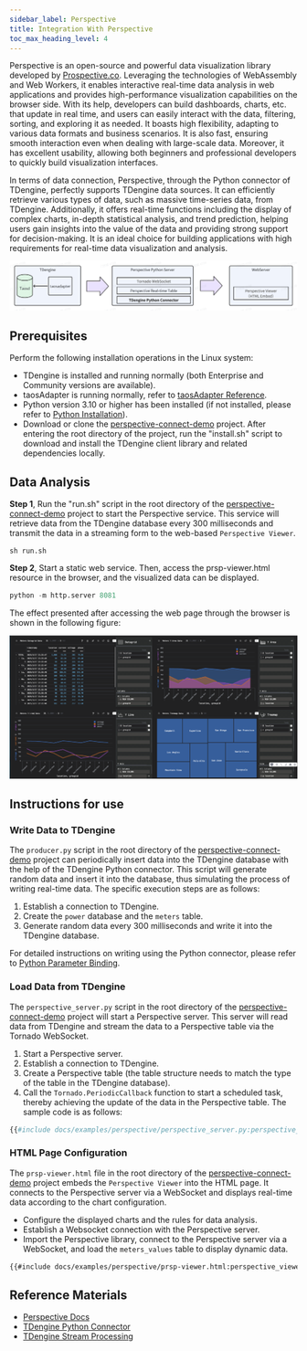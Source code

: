 ```yaml
---
sidebar_label: Perspective
title: Integration With Perspective
toc_max_heading_level: 4
---
```


Perspective is an open-source and powerful data visualization library developed by [Prospective.co](https://www.perspective.co/). Leveraging the technologies of WebAssembly and Web Workers, it enables interactive real-time data analysis in web applications and provides high-performance visualization capabilities on the browser side. With its help, developers can build dashboards, charts, etc. that update in real time, and users can easily interact with the data, filtering, sorting, and exploring it as needed. It boasts high flexibility, adapting to various data formats and business scenarios. It is also fast, ensuring smooth interaction even when dealing with large-scale data. Moreover, it has excellent usability, allowing both beginners and professional developers to quickly build visualization interfaces.

In terms of data connection, Perspective, through the Python connector of TDengine, perfectly supports TDengine data sources. It can efficiently retrieve various types of data, such as massive time-series data, from TDengine. Additionally, it offers real-time functions including the display of complex charts, in-depth statistical analysis, and trend prediction, helping users gain insights into the value of the data and providing strong support for decision-making. It is an ideal choice for building applications with high requirements for real-time data visualization and analysis. 

![perspective-architecture](./perspective/prsp_architecture.webp)

## Prerequisites

Perform the following installation operations in the Linux system:

- TDengine is installed and running normally (both Enterprise and Community versions are available).
- taosAdapter is running normally, refer to [taosAdapter Reference](../../../tdengine-reference/components/taosadapter/).
- Python version 3.10 or higher has been installed (if not installed, please refer to [Python Installation](https://docs.python.org/)).
- Download or clone the [perspective-connect-demo](https://github.com/taosdata/perspective-connect-demo) project. After entering the root directory of the project, run the "install.sh" script to download and install the TDengine client library and related dependencies locally. 

## Data Analysis

**Step 1**, Run the "run.sh" script in the root directory of the [perspective-connect-demo](https://github.com/taosdata/perspective-connect-demo) project to start the Perspective service. This service will retrieve data from the TDengine database every 300 milliseconds and transmit the data in a streaming form to the web-based `Perspective Viewer`. 

```shell
sh run.sh
```

**Step 2**, Start a static web service. Then, access the prsp-viewer.html resource in the browser, and the visualized data can be displayed.

```python
python -m http.server 8081
```

The effect presented after accessing the web page through the browser is shown in the following figure:

![perspective-viewer](./perspective/prsp_view.webp)

## Instructions for use

### Write Data to TDengine

The `producer.py` script in the root directory of the [perspective-connect-demo](https://github.com/taosdata/perspective-connect-demo) project can periodically insert data into the TDengine database with the help of the TDengine Python connector. This script will generate random data and insert it into the database, thus simulating the process of writing real-time data. The specific execution steps are as follows:

1. Establish a connection to TDengine.
2. Create the `power` database and the `meters` table.
3. Generate random data every 300 milliseconds and write it into the TDengine database. 

For detailed instructions on writing using the Python connector, please refer to [Python Parameter Binding](../../../tdengine-reference/client-libraries/python/#parameter-binding). 

### Load Data from TDengine

The `perspective_server.py` script in the root directory of the [perspective-connect-demo](https://github.com/taosdata/perspective-connect-demo) project will start a Perspective server. This server will read data from TDengine and stream the data to a Perspective table via the Tornado WebSocket.

1. Start a Perspective server.
2. Establish a connection to TDengine.
3. Create a Perspective table (the table structure needs to match the type of the table in the TDengine database).
4. Call the `Tornado.PeriodicCallback` function to start a scheduled task, thereby achieving the update of the data in the Perspective table. The sample code is as follows: 

```python
{{#include docs/examples/perspective/perspective_server.py:perspective_server}}
```

### HTML Page Configuration

The `prsp-viewer.html` file in the root directory of the [perspective-connect-demo](https://github.com/taosdata/perspective-connect-demo) project embeds the `Perspective Viewer` into the HTML page. It connects to the Perspective server via a WebSocket and displays real-time data according to the chart configuration.

- Configure the displayed charts and the rules for data analysis.
- Establish a Websocket connection with the Perspective server.
- Import the Perspective library, connect to the Perspective server via a WebSocket, and load the `meters_values` table to display dynamic data. 

```html
{{#include docs/examples/perspective/prsp-viewer.html:perspective_viewer}}
```

## Reference Materials

- [Perspective Docs](https://perspective.finos.org/) 
- [TDengine Python Connector](../../../tdengine-reference/client-libraries/python/)
- [TDengine Stream Processing](../../../advanced-features/stream-processing/)
